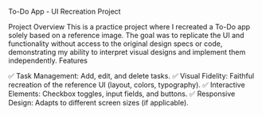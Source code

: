 To-Do App - UI Recreation Project

Project Overview
This is a practice project where I recreated a To-Do app solely based on a reference image. The goal was to replicate the UI and functionality without access to the original design specs or code, demonstrating my ability to interpret visual designs and implement them independently.
Features

✅ Task Management: Add, edit, and delete tasks.
✅ Visual Fidelity: Faithful recreation of the reference UI (layout, colors, typography).
✅ Interactive Elements: Checkbox toggles, input fields, and buttons.
✅ Responsive Design: Adapts to different screen sizes (if applicable).
